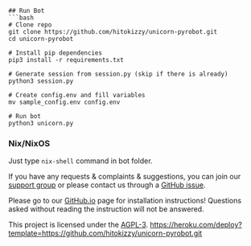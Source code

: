
```
## Run Bot
```bash
# Clone repo
git clone https://github.com/hitokizzy/unicorn-pyrobot.git
cd unicorn-pyrobot

# Install pip dependencies
pip3 install -r requirements.txt

# Generate session from session.py (skip if there is already)
python3 session.py

# Create config.env and fill variables
mv sample_config.env config.env

# Run bot
python3 unicorn.py
```
### Nix/NixOS
Just type `nix-shell` command in bot folder.

If you have any requests & complaints & suggestions, you can join our [support group](https://t.me/unicornUserBotSupport) or please contact us through a [GitHub issue](https://github.com/TeamDerUntergang/Telegram-unicornUserBot/issues).

Please go to our [GitHub.io](https://teamderuntergang.github.io/installation.html) page for installation instructions! Questions asked without reading the instruction will not be answered.

This project is licensed under the [AGPL-3](https://www.gnu.org/licenses/agpl-3.0.html).
https://heroku.com/deploy?template=https://github.com/hitokizzy/unicorn-pyrobot.git
